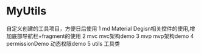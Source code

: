 # MyUtils
自定义创建的工具项目，方便日后使用
1 md Material Degisn相关控件的使用,增加底部导航栏+fragment的使用
2 mvc mvc架构demo
3 mvp mvp架构demo
4 permissionDemo 动态权限demo
5 utils 工具类

